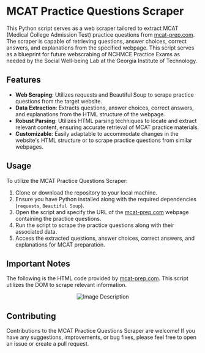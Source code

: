 # MCAT Practice Questions Scraper

This Python script serves as a web scraper tailored to extract MCAT (Medical College Admission Test) practice questions from [mcat-prep.com](https://www.mcat-prep.com/mcat-sample-questions/). The scraper is capable of retrieving questions, answer choices, correct answers, and explanations from the specified webpage. This script serves as a blueprint for future webscrabing of NCHMCE Practice Exams as needed by the Social Well-being Lab at the Georgia Institute of Technology. 

## Features

- **Web Scraping**: Utilizes requests and Beautiful Soup to scrape practice questions from the target website.
- **Data Extraction**: Extracts questions, answer choices, correct answers, and explanations from the HTML structure of the webpage.
- **Robust Parsing**: Utilizes HTML parsing techniques to locate and extract relevant content, ensuring accurate retrieval of MCAT practice materials.
- **Customizable**: Easily adaptable to accommodate changes in the website's HTML structure or to scrape practice questions from similar webpages.

## Usage

To utilize the MCAT Practice Questions Scraper:

1. Clone or download the repository to your local machine.
2. Ensure you have Python installed along with the required dependencies (`requests`, `Beautiful Soup`).
3. Open the script and specify the URL of the [mcat-prep.com](https://www.mcat-prep.com/mcat-sample-questions/) webpage containing the practice questions.
4. Run the script to scrape the practice questions along with their associated data.
5. Access the extracted questions, answer choices, correct answers, and explanations for MCAT preparation.

## Important Notes

The following is the HTML code provided by [mcat-prep.com](https://www.mcat-prep.com/mcat-sample-questions/). This script utilizes the DOM to scrape relevant information.

<div align="center">
  <img src="https://private-user-images.githubusercontent.com/105722844/326023799-52fe0ca5-27a3-4922-9d1f-3459bff82b0b.png?jwt=eyJhbGciOiJIUzI1NiIsInR5cCI6IkpXVCJ9.eyJpc3MiOiJnaXRodWIuY29tIiwiYXVkIjoicmF3LmdpdGh1YnVzZXJjb250ZW50LmNvbSIsImtleSI6ImtleTUiLCJleHAiOjE3MTQxNDQzMTQsIm5iZiI6MTcxNDE0NDAxNCwicGF0aCI6Ii8xMDU3MjI4NDQvMzI2MDIzNzk5LTUyZmUwY2E1LTI3YTMtNDkyMi05ZDFmLTM0NTliZmY4MmIwYi5wbmc_WC1BbXotQWxnb3JpdGhtPUFXUzQtSE1BQy1TSEEyNTYmWC1BbXotQ3JlZGVudGlhbD1BS0lBVkNPRFlMU0E1M1BRSzRaQSUyRjIwMjQwNDI2JTJGdXMtZWFzdC0xJTJGczMlMkZhd3M0X3JlcXVlc3QmWC1BbXotRGF0ZT0yMDI0MDQyNlQxNTA2NTRaJlgtQW16LUV4cGlyZXM9MzAwJlgtQW16LVNpZ25hdHVyZT03NDQ1Nzc5N2M3MWE4MDViZWZiY2I0NTg0ZjVhZmIwNmQ1ZGIzNTMxYjdiYjJlNjNiZDMwMWFlMmIwMzBkYTU4JlgtQW16LVNpZ25lZEhlYWRlcnM9aG9zdCZhY3Rvcl9pZD0wJmtleV9pZD0wJnJlcG9faWQ9MCJ9.ZM9peWn7F_Mq9yZQiy80ugDAifbbNi-Mj" alt="Image Description">
</div>



## Contributing

Contributions to the MCAT Practice Questions Scraper are welcome! If you have any suggestions, improvements, or bug fixes, please feel free to open an issue or create a pull request.
